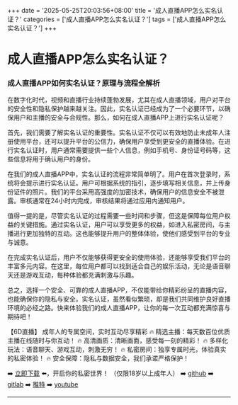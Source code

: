 +++
date = '2025-05-25T20:03:56+08:00'
title = '成人直播APP怎么实名认证？'
categories = ['成人直播APP怎么实名认证？']
tags = ['成人直播APP怎么实名认证？']
+++

# 成人直播APP怎么实名认证？

### 成人直播APP如何实名认证？原理与流程全解析

在数字化时代，视频和直播行业持续蓬勃发展，尤其在成人直播领域，用户对平台的安全性和隐私保护越来越关注。因此，实名认证已经成为了一个必要环节，以确保用户和主播的安全与合规性。那么，如何在成人直播APP上进行实名认证呢？

首先，我们需要了解实名认证的重要性。实名认证不仅可以有效地防止未成年人注册使用平台，还可以提升平台的公信力，确保用户享受到更安全的直播体验。在进行实名认证时，用户通常需要提供一些个人信息，例如手机号、身份证号码等，这些信息将用于确认用户的身份。

在我们的成人直播APP中，实名认证的流程非常简单明了。用户在首次登录时，系统将会提示进行实名认证。用户可根据系统的指引，逐步填写相关信息，并上传身份证件的照片。我们的平台采用高强度的加密技术，确保用户的信息安全不被泄露。审核通常在24小时内完成，审核结果将通过应用内通知用户。

值得一提的是，尽管实名认证的过程需要一些时间和步骤，但这是保障每位用户权益的关键措施。通过实名认证，用户可以享受更多的权益，如进入私密房间，与主播进行更加独特的互动。这也能够提升用户的整体体验，使他们感受到平台的专业与诚意。

在完成实名认证后，用户不仅能够获得更安全的使用体验，还能够享受我们平台的丰富多元内容。在这里，每位用户都可以找到适合自己的娱乐活动，无论是语音聊天还是游戏互动，每种体验都充满刺激与乐趣。

总之，选择一个安全、可靠的成人直播APP，不仅能带给你精彩纷呈的直播内容，也能确保你的隐私与安全。实名认证，虽然看似繁琐，却是我们共同维护良好直播环境的必经之路。快来体验我们的成人直播APP，让你的每一次互动都充满惊喜与期待吧！

【6D直播】
成年人的专属空间，实时互动尽享精彩
🔥 精选主播：每天数百位优质主播在线随时与你互动！
🔥 高清画质：清晰画面，感受每一刻的精彩！
🔥 多样化玩法：语音聊天、游戏互动，刺激无穷！
🔥 私密房间：独享专属时光，体验真实的私密体验！
🔥 安全保障：隐私与数据安全，我们承诺严格保护！

➡️ [立即下载](https://down123.s3.ap-east-1.amazonaws.com/down/down.html?channelCode=blog) ⬅️，开启你的私密世界！ （仅限18岁以上成年人）
➡️ [github](https://aldult-live.github.io/)
➡️ [gitlab](https://seo-09598d.gitlab.io/)
➡️ [推特](https://x.com/wegame33)
➡️ [youtube](https://www.youtube.com/@6Dlive)

---

